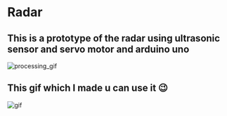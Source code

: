 # Radar

## This is a prototype of the radar using ultrasonic sensor and servo motor and arduino uno
![processing_gif](https://user-images.githubusercontent.com/60400690/122098785-9127c280-ce11-11eb-84ab-ee572b6da1df.gif)

## This gif which I made u can use it :wink:
![gif](https://user-images.githubusercontent.com/60400690/122100425-79e9d480-ce13-11eb-8c31-8e926c1aa6aa.gif)

